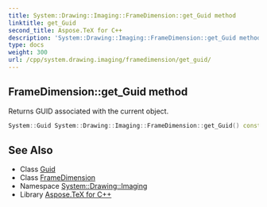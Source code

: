 ```yaml
---
title: System::Drawing::Imaging::FrameDimension::get_Guid method
linktitle: get_Guid
second_title: Aspose.TeX for C++
description: 'System::Drawing::Imaging::FrameDimension::get_Guid method. Returns GUID associated with the current object in C++.'
type: docs
weight: 300
url: /cpp/system.drawing.imaging/framedimension/get_guid/
---
```

## FrameDimension::get_Guid method


Returns GUID associated with the current object.

```cpp
System::Guid System::Drawing::Imaging::FrameDimension::get_Guid() const
```

## See Also

* Class [Guid](../../../system/guid/)
* Class [FrameDimension](../)
* Namespace [System::Drawing::Imaging](../../)
* Library [Aspose.TeX for C++](../../../)
